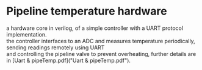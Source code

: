 # Pipeline temperature hardware 
a hardware core in verilog, of a simple controller with a UART protocol implementation.   
the controller interfaces to an ADC and measures temperature periodically, sending readings remotely using UART   
and controlling the pipeline valve to prevent overheating, further details are in [Uart & pipeTemp.pdf]("Uart & pipeTemp.pdf").
